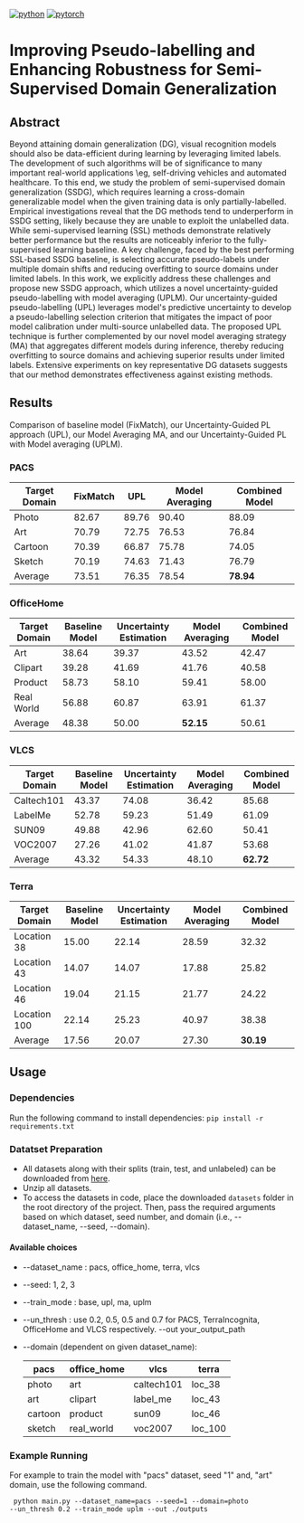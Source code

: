 [![python](https://img.shields.io/badge/Python-3.8-3776AB.svg?style=flat&logo=python&logoColor=white)](https://www.python.org)
[![pytorch](https://img.shields.io/badge/PyTorch-1.12.1-EE4C2C.svg?style=flat&logo=pytorch)](https://pytorch.org)
# Improving Pseudo-labelling and Enhancing Robustness for Semi-Supervised Domain Generalization

## Abstract

Beyond attaining domain generalization (DG), visual recognition models should also be data-efficient during learning by leveraging limited labels. The development of such algorithms will be of significance to many important real-world applications \eg, self-driving vehicles and automated healthcare. To this end, we study the problem of semi-supervised domain generalization (SSDG), which requires learning a cross-domain generalizable model when the given training data is only partially-labelled. Empirical investigations reveal that the DG methods tend to underperform in SSDG setting, likely because they are unable to exploit the unlabelled data. While semi-supervised learning (SSL) methods demonstrate relatively better performance but the results are noticeably inferior to the fully-supervised learning baseline. A key challenge, faced by the best performing SSL-based SSDG baseline, is selecting accurate pseudo-labels under multiple domain shifts and reducing overfitting to source domains under limited labels. In this work, we explicitly address these challenges and propose new SSDG approach, which utilizes a novel uncertainty-guided pseudo-labelling with model averaging (UPLM). Our uncertainty-guided pseudo-labelling (UPL) leverages model's predictive uncertainty to develop a pseudo-labelling selection criterion that mitigates the impact of poor model calibration under multi-source unlabelled data. The proposed UPL technique is further complemented by our novel model averaging strategy (MA) that aggregates different models during inference, thereby reducing overfitting to source domains and achieving superior results under limited labels. Extensive experiments on key representative DG datasets suggests that our method demonstrates effectiveness against existing methods.

## Results
Comparison of baseline model (FixMatch), our Uncertainty-Guided PL approach (UPL), our Model Averaging MA, and our Uncertainty-Guided PL with Model averaging (UPLM).

### PACS

| Target Domain | FixMatch | UPL | Model Averaging | Combined Model |
| --- | --- | --- | --- | --- |
| Photo   | 82.67 | 89.76 | 90.40 | 88.09 |
| Art     | 70.79 | 72.75 | 76.53 | 76.84 |
| Cartoon | 70.39 | 66.87 | 75.78 | 74.05 |
| Sketch  | 70.19 | 74.63 | 71.43 | 76.79 |
| Average | 73.51 | 76.35 | 78.54 | **78.94** |

### OfficeHome

| Target Domain | Baseline Model | Uncertainty Estimation | Model Averaging | Combined Model |
| --- | --- | --- | --- | --- |
| Art         | 38.64 | 39.37 | 43.52 | 42.47 |
| Clipart     | 39.28 | 41.69 | 41.76 | 40.58 |
| Product     | 58.73 | 58.10 | 59.41 | 58.00 |
| Real World  | 56.88 | 60.87 | 63.91 | 61.37 |
| Average | 48.38 | 50.00 | **52.15** | 50.61 |

### VLCS

| Target Domain | Baseline Model | Uncertainty Estimation | Model Averaging | Combined Model |
| --- | --- | --- | --- | --- |
| Caltech101  | 43.37 | 74.08 | 36.42 | 85.68 |
| LabelMe     | 52.78 | 59.23 | 51.49 | 61.09 |
| SUN09       | 49.88 | 42.96 | 62.60 | 50.41 |
| VOC2007     | 27.26 | 41.02 | 41.87 | 53.68 |
| Average     | 43.32 | 54.33 | 48.10 | **62.72** |

### Terra

| Target Domain | Baseline Model | Uncertainty Estimation | Model Averaging | Combined Model |
| --- | --- | --- | --- | --- |
| Location 38       | 15.00 | 22.14 | 28.59 | 32.32 |
| Location 43       | 14.07 | 14.07 | 17.88 | 25.82 |
| Location 46       | 19.04 | 21.15 | 21.77 | 24.22 |
| Location 100      | 22.14 | 25.23 | 40.97 | 38.38 |
| Average           | 17.56 | 20.07 | 27.30 | **30.19** |

## Usage

### Dependencies
Run the following command to install dependencies: ```pip install -r requirements.txt```

### Datatset Preparation
- All datasets along with their splits (train, test, and unlabeled) can be downloaded from [here](https://mbzuaiac-my.sharepoint.com/:f:/g/personal/mai_kassem_mbzuai_ac_ae/EsC7ID7TDMNDi9m3O7evTYsBDOjeQG-adN4BPaeSfdqiaQ?e=jNPqRu).
- Unzip all datasets.
- To access the datasets in code, place the downloaded ```datasets``` folder in the root directory of the project. Then, pass the required arguments based on which dataset, seed number, and domain (i.e., --dataset_name, --seed, --domain).

#### Available choices
- --dataset_name : pacs, office_home, terra, vlcs 
- --seed: 1, 2, 3 
- --train_mode : base, upl, ma, uplm
- --un_thresh : use 0.2, 0.5, 0.5 and 0.7 for PACS, TerraIncognita, OfficeHome and VLCS respectively.
--out your_output_path
- --domain (dependent on given dataset_name):
   
  |    pacs  | office_home|   vlcs    |  terra |
  |----------|------------|-----------|--------|
  | photo    | art        | caltech101| loc_38 |
  | art      | clipart    | label_me  | loc_43 |
  | cartoon  | product    | sun09     | loc_46 |
  | sketch   | real_world | voc2007   | loc_100|

### Example Running
For example to train the model with "pacs" dataset, seed "1" and, "art" domain, use the following command.

 <code> python main.py --dataset_name=pacs --seed=1 --domain=photo --un_thresh 0.2 --train_mode uplm --out ./outputs </code>



